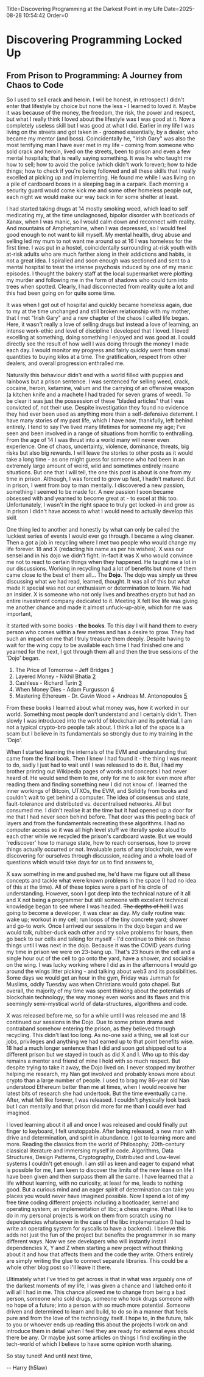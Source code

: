Title=Discovering Programming at the Darkest Point in my Life
Date=2025-08-28 10:54:42
Order=0

# Discovering Programming Locked Up
## From Prison to Programming: A Journey from Chaos to Code

So I used to sell crack and heroin. I will be honest, in retrospect I didn't
enter that lifestyle by choice but none the less - I learned to loved it.
Maybe it was because of the money, the freedom, the risk, the power and
respect, but what I really think I loved about the lifestyle was I was good at
it. Now a completely useless skill but I was good at what I did. Earlier in my
life I was living on the streets and got taken in - groomed essentially, by a
dealer, who became my mentor (and boss). Coincidentally he, "Irish Gary" was
also the most terrifying man I have ever met in my life - coming from someone
who sold crack and heroin, lived on the streets, been to prison and even a few
mental hospitals; that is really saying something. It was he who taught me how
to sell; how to avoid the police (which didn't work forever); how to hide
things; how to check if you're being followed and all these skills that I really
excelled at picking up and implementing. He found me while I was living on a pile
of cardboard boxes in a sleeping bag in a carpark. Each morning a security guard
would come kick me and some other homeless people out, each night we would make
our way back in for some shelter at least.

I had started taking drugs at 14 mostly smoking weed, which lead to self
medicating my, at the time undiagnosed, bipolor disorder with boatloads of
Xanax, when I was manic, so I would calm down and reconnect with reality. And
mountains of Amphetamine, when I was depressed, so I would feel good enough to
not want to kill myself. My mental health, drug abuse and selling led my mum to
not want me around so at 16 I was homeless for the first time. I was put in a
hostel, coincidentally surrounding at-risk youth with at-risk adults who are
much farther along in their addictions and habits, is not a great idea. I
spiralled and soon enough was sectioned and sent to a mental hospital to treat
the intense psychosis induced by one of my manic episodes. I thought the bakery
staff at the local supermarket were plotting my murder and following me in the
form of shadows who could turn into trees when spotted. Clearly, I had
disconnected from reality quite a lot and this had been going on for quite some
time.

It was when I got out of hospital and quickly became homeless again, due to my
at the time unchanged and still broken relationship with my mother, that I met
"Irish Gary" and a new chapter of the chaos I called life began. Here, it
wasn't really a love of selling drugs but instead a love of learning, an
intense work-ethic and level of discipline I developed that I loved. I loved
excelling at something, doing something I enjoyed and was good at. I could
directly see the result of how well I was doing through the money I made each
day. I would monitor my progress and fairly quickly went from small quantities
to buying kilos at a time. The gratification, respect from other dealers, and
overall progression enthralled me.

Naturally this behaviour didn't end with a world filled with puppies and rainbows
but a prison sentence. I was sentenced for selling weed, crack, cocaine, heroin,
ketamine, valium and the carrying of an offensive weapon (a kitchen knife and
a machete I had traded for seven grams of weed). To be clear it was just the
possession of these "bladed articles" that I was convicted of, not their use.
Despite investigation they found no evidence they had ever been used as
anything more than a self-defensive deterrent. I have many stories of my past
life, which I have now, thankfully, left behind entirely. I tend to say I've
lived many lifetimes for someone my age; I've seen and been involved in a range
of situations from horrific to enthralling. From the age of 14 I was thrust
into a world many will never even experience. One of chaos, uncertainty,
violence, dominance, threats, big risks but also big rewards. I will leave the
stories to other posts as it would take a long time - as one might guess for
someone who had been in an extremely large amount of weird, wild and sometimes
entirely insane situations. But one that I will tell, the one this post is
about is one from my time in prison. Although, I was forced to grow up fast, I
hadn't matured. But in prison, I went from boy to man mentally. I discovered a
new passion, something I seemed to be made for. A new passion I soon became
obsessed with and yearned to become great at - to excel at this too.
Unfortunately, I wasn't in the right space to truly get locked-in and grow as
in prison I didn't have access to what I would need to actually develop this
skill.

One thing led to another and honestly by what can only be called the luckiest
series of events I would ever go through. I became a wing cleaner. Then a got
a job in recycling where I met two people who would change my life forever. 18
and X (redacting his name as per his wishes). X was our sensei and in his dojo
we didn't fight. In-fact it was X who would convince me not to react to certain
things when they happened. He taught me a lot in our discussions. Working in
recycling had a lot of benefits but none of them came close to the best of them
all... The **Dojo**. The dojo was simply us three discussing what we had read,
learned, thought. It was all of this but what made it special was not our
enthusiasm or determination to learn. We had an insider. X is someone who not
only lives and breathes crypto but had an entire investment company dedicated
to it. Meeting X felt like life was giving me another chance and made it almost
unfuck-up-able, which for me was important,

It started with some books - **the books**. To this day I will hand them to every
person who comes within a few metres and has a desire to grow. They had such an
impact on me that I truly treasure them deeply. Despite having to wait for the
wing copy to be available each time I had finished one and yearned for the next,
I got through them all and then the true sessions of the 'Dojo' began.

1. The Price of Tomorrow - Jeff Bridges [1](https://amzn.eu/d/cfxzua2)
1. Layered Money - Nikhil Bhatia [2](https://amzn.eu/d/iDdYYT9)
1. Cashless - Richard Turin [3](https://amzn.eu/d/5c8Nhf7)
1. When Money Dies - Adam Furgusson [4](https://amzn.eu/d/e2G3jrz)
1. Mastering Ethereum - Dr. Gavin Wood + Andreas M. Antonopoulos [5](https://amzn.eu/d/iSs6JUj)

From these books I learned about what money was, how it worked in our world.
Something most people don't understand and I certainly didn't. Then slowly I was
introduced into the world of blockchain and its potential. I am not a typical
crypto-bro people talk about. I think a lot of the space is a scam but I believe
in its fundamentals so strongly due to my training in the 'Dojo'.

When I started learning the internals of the EVM and understanding that came
from the final book. Then I knew I had found it - the thing I was meant to do,
sadly I just had to wait until I was released to do it. But, I had my brother
printing out Wikipedia pages of words and concepts I had never heard of. He
would send them to me, only for me to ask for even more after reading them and
finding something new I did not know of. I learned the inner workings of
Bitcoin, UTXOs, the EVM, and Solidity from books and couldn't wait to get behind
a computer. The idea of consensus and state, fault-tolerance and distributed vs.
decentralised networks. All but consumed me. I didn't realise it at the time but
it had opened up a door for me that I had never seen behind before. That door was
this peeling back of layers and from the fundamentals recreating these
algorithms. I had no computer access so it was all high level stuff we literally
spoke aloud to each other while we recycled the prison's cardboard waste. But we
would 'rediscover' how to manage state, how to reach consensus, how to prove
things actually occurred or not. Invaluable parts of any blockchain, we were
discovering for ourselves through discussion, reading and a whole load of
questions which would take days for us to find answers to,

X saw something in me and pushed me, he'd have me figure out all these concepts
and tackle what were known problems in the space (I had no idea of this at the
time). All of these topics were a part of his circle of understanding. However,
soon I got deep into the technical nature of it all and X not being a programmer
but still someone with excellent technical knowledge began to see where I was
headed. ~~The depths of hell~~ I was going to become a developer, it was clear
as day. My daily routine was: wake up; workout in my cell; run loops of the
tiny concrete yard; shower and go-to work. Once I arrived our sessions in the
dojo began and we would talk, rubber-duck each other and try solve problems for
hours, then go back to our cells and talking for myself - I'd continue to think
on these things until I was next in the dojo. Because it was the COVID years
during my time in prison we were on 23-bang up. That's 23 hours in the cell and
a single hour out of the cell to go onto the yard, have a shower, and socialise
on the wing. I was lucky working where I did as in the afternoons I would go
around the wings litter picking - and talking about web3 and its possibilities.
Some days we would get an hour in the gym, Friday was Jummah for Muslims, oddly
Tuesday was when Christians would goto chapel. But overall, the majority of my
time was spent thinking about the potentials of blockchain technology; the way
money even works and its flaws and this seemingly semi-mystical world of
data-structures, algorithms and code.

X was released before me, so for a while until I was released me and 18 continued
our sessions in the Dojo. Due to some prison drama and contraband somehow
entering the prison, as they believed through recycling. This didn't last too
long. As no-one said a thing, we all lost our jobs, privileges and anything we
had earned up to that point benefits wise. 18 had a much longer sentence than I
did and soon got shipped out to a different prison but we stayed in touch as did
X and I. Who up to this day remains a mentor and friend of mine I hold with so
much respect. But despite trying to take it away, the Dojo lived on. I never
stopped my brother helping me research, my Nan got involved and probably knows
more about crypto than a large number of people. I used to brag my 86-year old
Nan understood Ethereum better than me at times, when I would receive her latest
bits of research she had undertook. But the time eventually came. After, what
felt like forever, I was released. I couldn't physically look back but I can
mentally and that prison did more for me than I could ever had imagined.

I loved learning about it all and once I was released and could finally put
finger to keyboard, I felt unstoppable. After being released, a new man with
drive and determination, and spirit in abundance. I got to learning more and
more. Reading the classics from the world of Philosophy; 20th-century classical
literature and immersing myself in code. Algorithms, Data Structures, Design
Patterns, Cryptography, Distributed and Low-level systems I couldn't get enough.
I am still as keen and eager to expand what is possible for me, I am keen to
discover the limits of the new lease on life I have been given and then surpass
them all the same. I have learned that a life without learning, with no
curiosity, at least for me, leads to nothing good. But a curious mind and an
eager spirit of determination can take you places you would never have imagined
possible. Now I spend a lot of my free time coding different projects including
a bootloader, kernel and operating system; an implementation of libc; a chess
engine. What I like to do in my personal projects is work on them from scratch
using no dependencies whatsoever in the case of the libc implementation (I had to
write an operating system for syscalls to have a backend). I believe this adds
not just the fun of the project but benefits the programmer in so many different
ways. Now we see developers who will instantly install dependencies X, Y and Z
when starting a new project without thinking about it and how that affects them
and the code they write. Others entirely are simply writing the glue to connect
separate libraries. This could be a whole other blog post so I'll leave it there.

Ultimately what I've tried to get across is that in what was arguably one of the
darkest moments of my life, I was given a chance and I latched onto it will all
I had in me. This chance allowed me to change from being a bad person, someone
who sold drugs, someone who took drugs someone with no hope of a future; into a
person with so much more potential. Someone driven and determined to learn and
build, to do so in a manner that feels pure and from the love of the technology
itself. I hope to, in the future, talk to you or whoever ends up reading this
about the projects I work on and introduce them in detail when I feel they are
ready for external eyes should there be any. Or maybe just some articles on
things I find exciting in the tech-world of which I believe to have some opinion
worth sharing.



So stay tuned! And until next time,


-- Harry (h5law)
